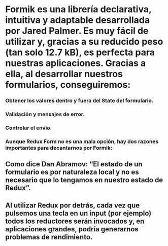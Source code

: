 # Formik es una librería declarativa, intuitiva y adaptable desarrollada por Jared Palmer. Es muy fácil de utilizar y, gracias a su reducido peso (tan solo 12.7 kB), es perfecta para nuestras aplicaciones. Gracias a ella, al desarrollar nuestros formularios, conseguiremos:

### Obtener los valores dentro y fuera del State del formulario.
### Validación y mensajes de error.
### Controlar el envío.
### Aunque Redux Form no es una mala opción, hay dos razones importantes para decantarnos por Formik:

## Como dice Dan Abramov: “El estado de un formulario es por naturaleza local y no es necesario que lo tengamos en nuestro estado de Redux”.
## Al utilizar Redux por detrás, cada vez que pulsemos una tecla en un input (por ejemplo) todos los reductores serán invocados y, en aplicaciones grandes, podría generarnos problemas de rendimiento.
